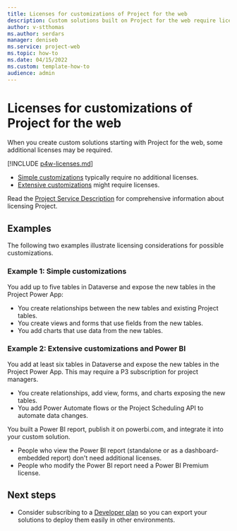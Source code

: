 ```yaml
---
title: Licenses for customizations of Project for the web
description: Custom solutions built on Project for the web require licenses when used with the Project solution. Your custom solution itself should also have some kind of license, but you might want to make it as freely-available as possible to encourage others to build on your work.  
author: v-stthomas
ms.author: serdars
manager: deniseb
ms.service: project-web
ms.topic: how-to
ms.date: 04/15/2022
ms.custom: template-how-to
audience: admin
---
```


# Licenses for customizations of Project for the web

When you create custom solutions starting with Project for the web, some additional licenses may be required.

[!INCLUDE [p4w-licenses.md](includes/p4w-licenses.md)]

- [Simple customizations](#example-1-simple-customizations) typically require no additional licenses.
- [Extensive customizations](#example-2-extensive-customizations-and-power-bi) might require licenses.

Read the [Project Service Description](/office365/servicedescriptions/project-online-service-description/project-online-service-description) for comprehensive information about licensing Project.

## Examples

The following two examples illustrate licensing considerations for possible customizations.

### Example 1: Simple customizations

You add up to five tables in Dataverse and expose the new tables in the Project Power App:

- You create relationships between the new tables and existing Project tables.
- You create views and forms that use fields from the new tables.
- You add charts that use data from the new tables.

### Example 2: Extensive customizations and Power BI

You add at least six tables in Dataverse and expose the new tables in the Project Power App. This may require a P3 subscription for project managers.

- You create relationships, add view, forms, and charts exposing the new tables.
- You add Power Automate flows or the Project Scheduling API to automate data changes.

You built a Power BI report, publish it on powerbi.com, and integrate it into your custom solution.

- People who view the Power BI report (standalone or as a dashboard-embedded report) don't need additional licenses.
- People who modify the Power BI report need a Power BI Premium license.

## Next steps

- Consider subscribing to a [Developer plan](/power-apps/maker/developer-plan) so you can export your solutions to deploy them easily in other environments.
